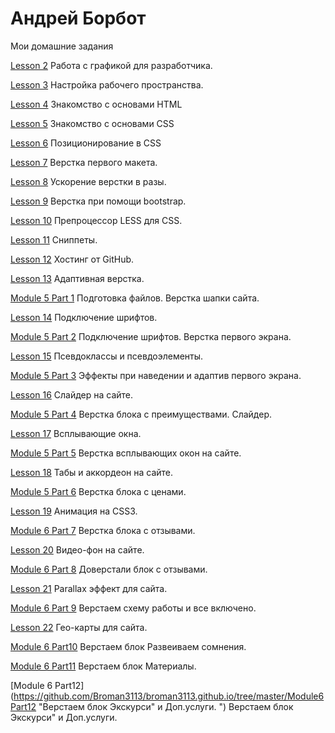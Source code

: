 # Андрей Борбот
Мои домашние задания

[Lesson 2](https://github.com/Broman3113/broman3113.github.io/tree/master/Lesson-2/ "Работа с графикой для разработчика.")  Работа с графикой для разработчика.

[Lesson 3](https://github.com/Broman3113/broman3113.github.io/tree/master/Lesson-3/ "Настройка рабочего пространства.
")  Настройка рабочего пространства.

[Lesson 4](https://github.com/Broman3113/broman3113.github.io/tree/master/Lesson-4/ "Знакомство с основами HTML
")  Знакомство с основами HTML

[Lesson 5](https://github.com/Broman3113/broman3113.github.io/tree/master/Lesson-5/ "Знакомство с основами CSS
")  Знакомство с основами CSS

[Lesson 6](https://github.com/Broman3113/broman3113.github.io/tree/master/Lesson-6/ "Позиционирование в CSS
")  Позиционирование в CSS

[Lesson 7](https://github.com/Broman3113/broman3113.github.io/tree/master/Lesson-7/ "Верстка первого макета.
")  Верстка первого макета.

[Lesson 8](https://github.com/Broman3113/broman3113.github.io/tree/master/Lesson-8/ "Ускорение верстки в разы.
")  Ускорение верстки в разы.

[Lesson 9](https://github.com/Broman3113/broman3113.github.io/tree/master/Lesson-9/ "Верстка при помощи bootstrap.
")  Верстка при помощи bootstrap.

[Lesson 10](https://github.com/Broman3113/broman3113.github.io/tree/master/Lesson-10/ "Препроцессор LESS для CSS.
") Препроцессор LESS для CSS.

[Lesson 11](https://github.com/Broman3113/broman3113.github.io/tree/master/Lesson-11/ "Сниппеты.
") Сниппеты.

[Lesson 12](https://github.com/Broman3113/broman3113.github.io/ "Хостинг от GitHub.
") Хостинг от GitHub.

[Lesson 13](https://github.com/Broman3113/broman3113.github.io/tree/master/Lesson-13 "Адаптивная верстка.
") Адаптивная верстка.

[Module 5 Part 1](https://github.com/Broman3113/broman3113.github.io/tree/master/Module5Part1 "Подготовка файлов. Верстка шапки сайта.
") Подготовка файлов. Верстка шапки сайта.

[Lesson 14](https://github.com/Broman3113/broman3113.github.io/tree/master/Lesson-14 "Подключение шрифтов.
") Подключение шрифтов.

[Module 5 Part 2](https://github.com/Broman3113/broman3113.github.io/tree/master/Module5Part2 "Подключение шрифтов. Верстка первого экрана.
") Подключение шрифтов. Верстка первого экрана.

[Lesson 15](https://github.com/Broman3113/broman3113.github.io/tree/master/Lesson-15 "Псевдоклассы и псевдоэлементы.
") Псевдоклассы и псевдоэлементы.

[Module 5 Part 3](https://github.com/Broman3113/broman3113.github.io/tree/master/Module5Part3 "Эффекты при наведении и адаптив первого экрана.
") Эффекты при наведении и адаптив первого экрана.

[Lesson 16](https://github.com/Broman3113/broman3113.github.io/tree/master/Lesson-16 "Слайдер на сайте.
") Слайдер на сайте.

[Module 5 Part 4](https://github.com/Broman3113/broman3113.github.io/tree/master/Module5Part4 "Верстка блока с преимуществами. Слайдер.
") Верстка блока с преимуществами. Слайдер.

[Lesson 17](https://github.com/Broman3113/broman3113.github.io/tree/master/Lesson-17 "Всплывающие окна.
") Всплывающие окна.

[Module 5 Part 5](https://github.com/Broman3113/broman3113.github.io/tree/master/Module5Part5 "Верстка всплывающих окон на сайте.
") Верстка всплывающих окон на сайте.

[Lesson 18](https://github.com/Broman3113/broman3113.github.io/tree/master/Lesson-18Col "Табы и аккордеон на сайте.
") Табы и аккордеон на сайте.

[Module 5 Part 6](https://github.com/Broman3113/broman3113.github.io/tree/master/Module5Part6 "Верстка блока с ценами.
") Верстка блока с ценами.

[Lesson 19](https://github.com/Broman3113/broman3113.github.io/tree/master/Lesson-19Col "Анимация на CSS3.
") Анимация на CSS3.

[Module 6 Part 7](https://github.com/Broman3113/broman3113.github.io/tree/master/Module6Part7 "Верстка блока с отзывами.
") Верстка блока с отзывами.

[Lesson 20](https://github.com/Broman3113/broman3113.github.io/tree/master/Lesson-20 "Видео-фон на сайте.
") Видео-фон на сайте.

[Module 6 Part 8](https://github.com/Broman3113/broman3113.github.io/tree/master/Module6Part8 "Доверстали блок с отзывами.
") Доверстали блок с отзывами.

[Lesson 21](https://github.com/Broman3113/broman3113.github.io/tree/master/Lesson-21 "Parallax эффект для сайта.
") Parallax эффект для сайта.

[Module 6 Part 9](https://github.com/Broman3113/broman3113.github.io/tree/master/Module6Part9 "Верстаем схему работы и все включено.
") Верстаем схему работы и все включено.

[Lesson 22](https://github.com/Broman3113/broman3113.github.io/tree/master/Lesson-22 "Гео-карты для сайта.
") Гео-карты для сайта.

[Module 6 Part10](https://github.com/Broman3113/broman3113.github.io/tree/master/Module6Part10 "Верстаем блок Развеиваем сомнения.
") Верстаем блок Развеиваем сомнения.

[Module 6 Part11](https://github.com/Broman3113/broman3113.github.io/tree/master/Module6Part11 "Верстаем блок Материалы.
") Верстаем блок Материалы.

[Module 6 Part12](https://github.com/Broman3113/broman3113.github.io/tree/master/Module6Part12 "Верстаем блок Экскурси" и Доп.услуги.
") Верстаем блок Экскурси" и Доп.услуги.
